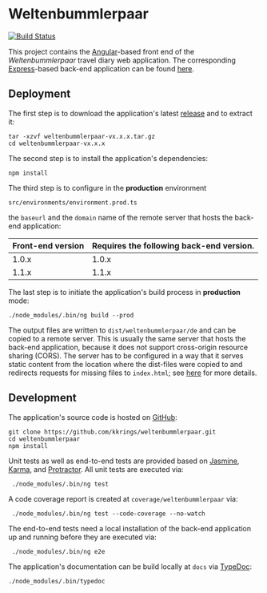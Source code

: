 # Weltenbummlerpaar

[![Build Status](https://travis-ci.com/kkrings/weltenbummlerpaar.svg?branch=master)](
https://travis-ci.com/kkrings/weltenbummlerpaar)

This project contains the [Angular][]-based front end of the
*Weltenbummlerpaar* travel diary web application. The corresponding
[Express][]-based back-end application can be found [here][Backend].

[Angular]: https://angular.io/
[Express]: https://expressjs.com/
[Backend]: https://kkrings.github.io/weltenbummlerpaar-backend/


## Deployment

The first step is to download the application's latest [release][Releases] and
to extract it:

    tar -xzvf weltenbummlerpaar-vx.x.x.tar.gz
    cd weltenbummlerpaar-vx.x.x

[Releases]:https://github.com/kkrings/weltenbummlerpaar/releases

The second step is to install the application's dependencies:

    npm install

The third step is to configure in the **production** environment

    src/environments/environment.prod.ts

the `baseurl` and the `domain` name of the remote server that hosts the
back-end application:

| Front-end version | Requires the following back-end version. |
| ----------------- | ---------------------------------------- |
| 1.0.x             | 1.0.x                                    |
| 1.1.x             | 1.1.x                                    |

The last step is to initiate the application's build process in **production**
mode:

    ./node_modules/.bin/ng build --prod

The output files are written to `dist/weltenbummlerpaar/de` and can be copied
to a remote server. This is usually the same server that hosts the back-end
application, because it does not support cross-origin resource sharing (CORS).
The server has to be configured in a way that it serves static content from the
location where the dist-files were copied to and redirects requests for missing
files to `index.html`; see [here](https://angular.io/guide/deployment) for more
details.


## Development

The application's source code is hosted on [GitHub][Frontend]:

    git clone https://github.com/kkrings/weltenbummlerpaar.git
    cd weltenbummlerpaar
    npm install

[Frontend]: https://github.com/kkrings/weltenbummlerpaar/

Unit tests as well as end-to-end tests are provided based on [Jasmine][],
[Karma][], and [Protractor][]. All unit tests are executed via:

     ./node_modules/.bin/ng test

[Jasmine]: https://jasmine.github.io/
[Karma]: http://karma-runner.github.io/
[Protractor]: https://www.protractortest.org/

A code coverage report is created at `coverage/weltenbummlerpaar` via:

     ./node_modules/.bin/ng test --code-coverage --no-watch

The end-to-end tests need a local installation of the back-end application up
and running before they are executed via:

     ./node_modules/.bin/ng e2e

The application's documentation can be build locally at `docs` via [TypeDoc][]:

    ./node_modules/.bin/typedoc

[TypeDoc]: https://typedoc.org/
